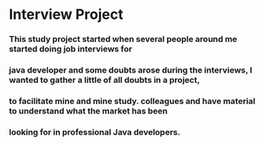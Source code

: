 # **Interview Project**
### This study project started when several people around me started doing job interviews for
### java developer and some doubts arose during the interviews, I wanted to gather a little of all doubts in a project,
### to facilitate mine and mine study. colleagues and have material to understand what the market has been
### looking for in professional Java developers.
